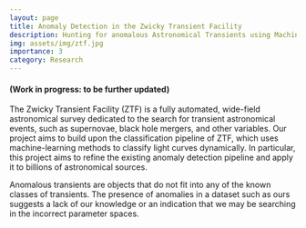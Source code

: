 ```yaml
---
layout: page
title: Anomaly Detection in the Zwicky Transient Facility 
description: Hunting for anomalous Astronomical Transients using Machine Learning.
img: assets/img/ztf.jpg
importance: 3
category: Research
---
```


<h4> (Work in progress: to be further updated) </h4>

The Zwicky Transient Facility (ZTF) is a fully automated, wide-field astronomical survey dedicated to the search for transient astronomical events, such as supernovae, black hole mergers, and other variables. Our project aims to build upon the classification pipeline of ZTF, which uses machine-learning methods to classify light curves dynamically. In particular, this project aims to refine the existing anomaly detection pipeline and apply it to billions of astronomical sources. 

Anomalous transients are objects that do not fit into any of the known classes of transients. The presence of anomalies in a dataset such as ours suggests a lack of our knowledge or an indication that we may be searching in the incorrect parameter spaces.